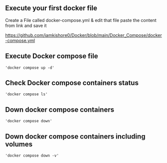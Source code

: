 ## Execute your first docker file
  Create a File called docker-compose.yml & edit that file paste the content from link and save it
  
   https://github.com/iamkishore0/Docker/blob/main/Docker_Compose/docker-compose.yml
      
      
      
## Execute Docker compose file
    'docker compose up -d'
    
## Check Docker compose containers status
    'docker compose ls'
    
## Down docker compose containers
    'docker compose down'
    
## Down docker compose containers including volumes
    'docker compose down -v'
